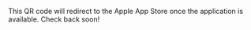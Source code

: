 This QR code will redirect to the Apple App Store once the application is available.
Check back soon!
